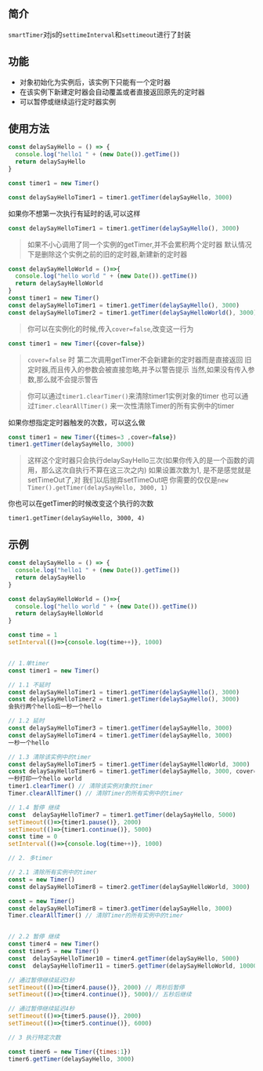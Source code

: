 ## 简介

`smartTimer`对js的`settimeInterval`和`settimeout`进行了封装

## 功能

+ 对象初始化为实例后，该实例下只能有一个定时器
+ 在该实例下新建定时器会自动覆盖或者直接返回原先的定时器
+ 可以暂停或继续运行定时器实例

## 使用方法

```js
const delaySayHello = () => {
  console.log("hello1 " + (new Date()).getTime())
  return delaySayHello
}

const timer1 = new Timer()

const delaySayHelloTimer1 = timer1.getTimer(delaySayHello, 3000)
```

如果你不想第一次执行有延时的话,可以这样

```js
const delaySayHelloTimer1 = timer1.getTimer(delaySayHello(), 3000)
```

> 如果不小心调用了同一个实例的getTimer,并不会累积两个定时器
> 默认情况下是删除这个实例之前的旧的定时器,新建新的定时器

```js
const delaySayHelloWorld = ()=>{
  console.log("hello world " + (new Date()).getTime())
  return delaySayHelloWorld
}
const timer1 = new Timer()
const delaySayHelloTimer1 = timer1.getTimer(delaySayHello(), 3000)
const delaySayHelloTimer2 = timer1.getTimer(delaySayHelloWorld(), 3000)
```

> 你可以在实例化的时候,传入`cover=false`,改变这一行为

```js
const timer1 = new Timer({cover=false})
```

> `cover=false` 时 第二次调用getTimer不会新建新的定时器而是直接返回
> 旧定时器,而且传入的参数会被直接忽略,并予以警告提示
> 当然,如果没有传入参数,那么就不会提示警告

> 你可以通过`timer1.clearTimer()`来清除timer1实例对象的timer
> 也可以通过`Timer.clearAllTimer()` 来一次性清除Timer的所有实例中的timer

如果你想指定定时器触发的次数，可以这么做

```js
const timer1 = new Timer({times=3 ,cover=false})
timer1.getTimer(delaySayHello, 3000)
```

> 这样这个定时器只会执行delaySayHello三次(如果你传入的是一个函数的调用，那么这次自执行不算在这三次之内)
> 如果设置次数为1, 是不是感觉就是setTimeOut了,对 我们以后抛弃setTimeOut吧
> 你需要的仅仅是`new Timer().getTimer(delaySayHello, 3000, 1)`

你也可以在getTimer的时候改变这个执行的次数

`timer1.getTimer(delaySayHello, 3000, 4)` 

## 示例

```js
const delaySayHello = () => {
  console.log("hello1 " + (new Date()).getTime())
  return delaySayHello
}

const delaySayHelloWorld = ()=>{
  console.log("hello world " + (new Date()).getTime())
  return delaySayHelloWorld
}

const time = 1
setInterval(()=>{console.log(time++)}, 1000)


// 1.单timer
const timer1 = new Timer()

// 1.1 不延时
const delaySayHelloTimer1 = timer1.getTimer(delaySayHello(), 3000)
const delaySayHelloTimer2 = timer1.getTimer(delaySayHello(), 3000)
会执行两个hello后一秒一个hello

// 1.2 延时
const delaySayHelloTimer3 = timer1.getTimer(delaySayHello, 3000)
const delaySayHelloTimer4 = timer1.getTimer(delaySayHello, 3000)
一秒一个hello

// 1.3 清除该实例中的timer
const delaySayHelloTimer5 = timer1.getTimer(delaySayHelloWorld, 3000)
const delaySayHelloTimer6 = timer1.getTimer(delaySayHello, 3000, cover=false)
一秒打印一个hello world
timer1.clearTimer() // 清除该实例对象的timer
Timer.clearAllTimer() // 清除Timer的所有实例中的timer

// 1.4 暂停 继续
const  delaySayHelloTimer7 = timer1.getTimer(delaySayHello, 5000)
setTimeout(()=>{timer1.pause()}, 2000)
setTimeout(()=>{timer1.continue()}, 5000)
const time = 0
setInterval(()=>{console.log(time++)}, 1000)

// 2. 多timer

// 2.1 清除所有实例中的timer
const = new Timer()
const delaySayHelloTimer8 = timer2.getTimer(delaySayHelloWorld, 3000)

const = new Timer()
const delaySayHelloTimer8 = timer3.getTimer(delaySayHello, 3000)
Timer.clearAllTimer() // 清除Timer的所有实例中的timer


// 2.2 暂停 继续
const timer4 = new Timer()
const timer5 = new Timer()
const  delaySayHelloTimer10 = timer4.getTimer(delaySayHello, 5000)
const  delaySayHelloTimer11 = timer5.getTimer(delaySayHelloWorld, 10000)

// 通过暂停继续延迟3秒
setTimeout(()=>{timer4.pause()}, 2000) // 两秒后暂停
setTimeout(()=>{timer4.continue()}, 5000)// 五秒后继续

// 通过暂停继续延迟4秒
setTimeout(()=>{timer5.pause()}, 2000)
setTimeout(()=>{timer5.continue()}, 6000)

// 3 执行特定次数

const timer6 = new Timer({times:1})
timer6.getTimer(delaySayHello, 3000)


```

